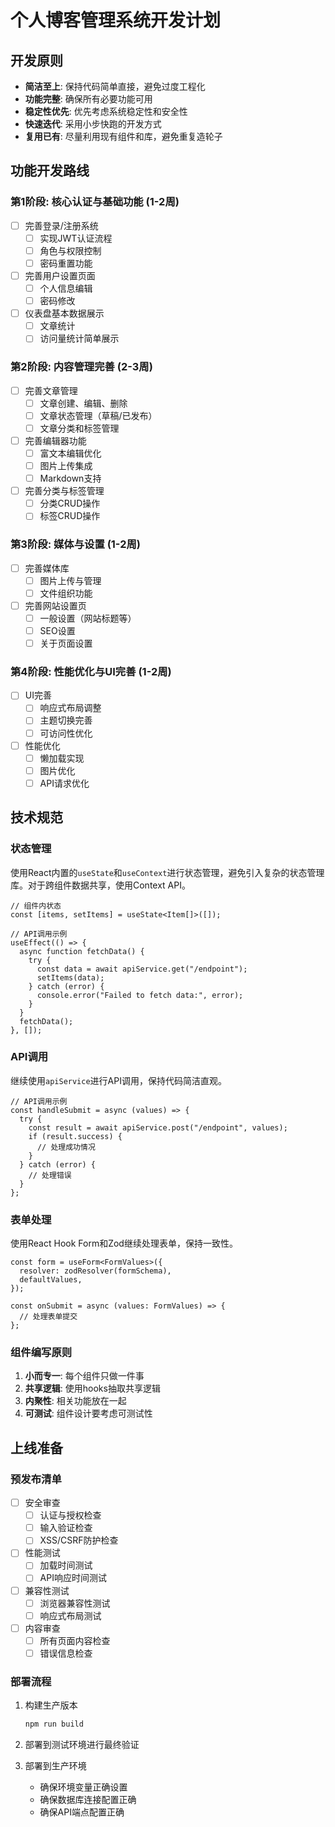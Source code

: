 # 个人博客管理系统开发计划

## 开发原则

- **简洁至上**: 保持代码简单直接，避免过度工程化
- **功能完整**: 确保所有必要功能可用
- **稳定性优先**: 优先考虑系统稳定性和安全性
- **快速迭代**: 采用小步快跑的开发方式
- **复用已有**: 尽量利用现有组件和库，避免重复造轮子

## 功能开发路线

### 第1阶段: 核心认证与基础功能 (1-2周)

- [ ] 完善登录/注册系统
  - [ ] 实现JWT认证流程
  - [ ] 角色与权限控制
  - [ ] 密码重置功能
- [ ] 完善用户设置页面
  - [ ] 个人信息编辑
  - [ ] 密码修改
- [ ] 仪表盘基本数据展示
  - [ ] 文章统计
  - [ ] 访问量统计简单展示

### 第2阶段: 内容管理完善 (2-3周)

- [ ] 完善文章管理
  - [ ] 文章创建、编辑、删除
  - [ ] 文章状态管理（草稿/已发布）
  - [ ] 文章分类和标签管理
- [ ] 完善编辑器功能
  - [ ] 富文本编辑优化
  - [ ] 图片上传集成
  - [ ] Markdown支持
- [ ] 完善分类与标签管理
  - [ ] 分类CRUD操作
  - [ ] 标签CRUD操作

### 第3阶段: 媒体与设置 (1-2周)

- [ ] 完善媒体库
  - [ ] 图片上传与管理
  - [ ] 文件组织功能
- [ ] 完善网站设置页
  - [ ] 一般设置（网站标题等）
  - [ ] SEO设置
  - [ ] 关于页面设置

### 第4阶段: 性能优化与UI完善 (1-2周)

- [ ] UI完善
  - [ ] 响应式布局调整
  - [ ] 主题切换完善
  - [ ] 可访问性优化
- [ ] 性能优化
  - [ ] 懒加载实现
  - [ ] 图片优化
  - [ ] API请求优化

## 技术规范

### 状态管理

使用React内置的`useState`和`useContext`进行状态管理，避免引入复杂的状态管理库。对于跨组件数据共享，使用Context API。

```tsx
// 组件内状态
const [items, setItems] = useState<Item[]>([]);

// API调用示例
useEffect(() => {
  async function fetchData() {
    try {
      const data = await apiService.get("/endpoint");
      setItems(data);
    } catch (error) {
      console.error("Failed to fetch data:", error);
    }
  }
  fetchData();
}, []);
```

### API调用

继续使用`apiService`进行API调用，保持代码简洁直观。

```tsx
// API调用示例
const handleSubmit = async (values) => {
  try {
    const result = await apiService.post("/endpoint", values);
    if (result.success) {
      // 处理成功情况
    }
  } catch (error) {
    // 处理错误
  }
};
```

### 表单处理

使用React Hook Form和Zod继续处理表单，保持一致性。

```tsx
const form = useForm<FormValues>({
  resolver: zodResolver(formSchema),
  defaultValues,
});

const onSubmit = async (values: FormValues) => {
  // 处理表单提交
};
```

### 组件编写原则

1. **小而专一**: 每个组件只做一件事
2. **共享逻辑**: 使用hooks抽取共享逻辑
3. **内聚性**: 相关功能放在一起
4. **可测试**: 组件设计要考虑可测试性

## 上线准备

### 预发布清单

- [ ] 安全审查
  - [ ] 认证与授权检查
  - [ ] 输入验证检查
  - [ ] XSS/CSRF防护检查
- [ ] 性能测试
  - [ ] 加载时间测试
  - [ ] API响应时间测试
- [ ] 兼容性测试
  - [ ] 浏览器兼容性测试
  - [ ] 响应式布局测试
- [ ] 内容审查
  - [ ] 所有页面内容检查
  - [ ] 错误信息检查

### 部署流程

1. 构建生产版本

   ```bash
   npm run build
   ```

2. 部署到测试环境进行最终验证

3. 部署到生产环境
   - 确保环境变量正确设置
   - 确保数据库连接配置正确
   - 确保API端点配置正确
